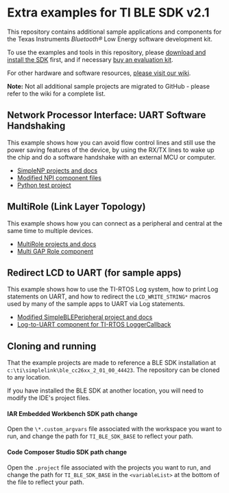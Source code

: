 Extra examples for TI BLE SDK v2.1
=========================================

This repository contains additional sample applications and components for the Texas Instruments *Bluetooth&reg;* Low Energy software development kit.

To use the examples and tools in this repository, please [download and install the SDK](http://www.ti.com/ble-stack) first, and if necessary [buy an evaluation kit](https://store.ti.com/Search.aspx?k=CC2650).

For other hardware and software resources, [please visit our wiki](http://www.ti.com/ble-wiki).

**Note:** Not all additional sample projects are migrated to GitHub - please refer to the wiki for a complete list.

## Network Processor Interface: UART Software Handshaking
This example shows how you can avoid flow control lines and still use the power saving features of the device, by using the RX/TX lines to wake up the chip and do a software handshake with an external MCU or computer.
* [SimpleNP projects and docs](Projects/ble/simple_np_sw_handshaking)
* [Modified NPI component files](Components/npi/unified)
* [Python test project](Util/simple_np_sw_handshaking)

## MultiRole (Link Layer Topology)
This example shows how you can connect as a peripheral and central at the same time to multiple devices.
* [MultiRole projects and docs](Projects/ble/multi_role)
* [Multi GAP Role component](Projects/ble/Profiles/Roles/CC26xx)

## Redirect LCD to UART (for sample apps)
This example shows how to use the TI-RTOS Log system, how to print Log statements on UART, and how to redirect the `LCD_WRITE_STRING*` macros used by many of the sample apps to UART via Log statements.
* [Modified SimpleBLEPeripheral project and docs](Projects/ble/simple_ble_peripheral_uartdisplay)
* [Log-to-UART component for TI-RTOS LoggerCallback](Components/uart_log)

## Cloning and running
That the example projects are made to reference a BLE SDK installation at `c:\ti\simplelink\ble_cc26xx_2_01_00_44423`. The repository can be cloned to any location.

If you have installed the BLE SDK at another location, you will need to modify the IDE's project files.

#### IAR Embedded Workbench SDK path change
Open the `\*.custom_argvars` file associated with the workspace you want to run, and change the path for `TI_BLE_SDK_BASE` to reflect your path.

#### Code Composer Studio SDK path change
Open the `.project` file associated with the projects you want to run, and change the path for `TI_BLE_SDK_BASE` in the `<variableList>` at the bottom of the file to reflect your path.
